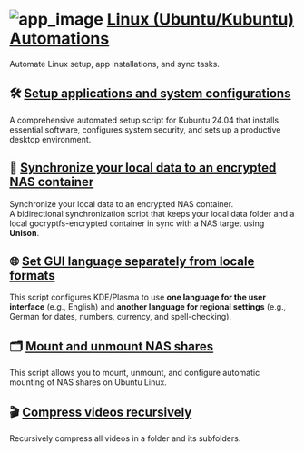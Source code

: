 # ![app_image](/res/ico/ubuntu.ico) [Linux (Ubuntu/Kubuntu) Automations](README.md)

Automate Linux setup, app installations, and sync tasks.

## 🛠️ [Setup applications and system configurations](README_setup_kubuntu.md)

A comprehensive automated setup script for Kubuntu 24.04 that installs essential software, configures system security, and sets up a productive desktop environment.

## 🔐 [Synchronize your local data to an encrypted NAS container](README_sync_nas_container.md)

Synchronize your local data to an encrypted NAS container.  
A bidirectional synchronization script that keeps your local data folder and a local gocryptfs-encrypted container in sync with a NAS target using **Unison**.  

## 🌐 [Set GUI language separately from locale formats](README_setup_kde_language.md)

This script configures KDE/Plasma to use **one language for the user interface** (e.g., English) and **another language for regional settings** (e.g., German for dates, numbers, currency, and spell-checking).  

## 🗂️ [Mount and unmount NAS shares](README_mount_nas.md)

This script allows you to mount, unmount, and configure automatic mounting of NAS shares on Ubuntu Linux.

## 🎬 [Compress videos recursively](README_compress_videos.md)

Recursively compress all videos in a folder and its subfolders.